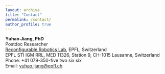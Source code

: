 ```yaml
---
layout: archive
title: "Contact"
permalink: /contact/
author_profile: true
---
```


**Yuhao Jiang, PhD**\
Postdoc Researcher\
[Reconfigurable Robotics Lab](https://www.epfl.ch/labs/rrl/), EPFL, Switzerland\
EPFL STI IGM RRL, MED 11326, Station 9, CH-1015 Lausanne, Switzerland\
Phone: +41 079-350-five two six six\
Email: <a href="mailto:yuhao.jiang@epfl.ch">yuhao.jiang@epfl.ch</a><br />